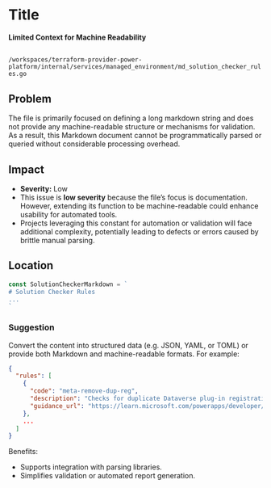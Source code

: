 # Title
**Limited Context for Machine Readability**

##

`/workspaces/terraform-provider-power-platform/internal/services/managed_environment/md_solution_checker_rules.go`

## Problem

The file is primarily focused on defining a long markdown string and does not provide any machine-readable structure or mechanisms for validation. As a result, this Markdown document cannot be programmatically parsed or queried without considerable processing overhead.

## Impact

- **Severity:** Low
- This issue is **low severity** because the file’s focus is documentation. However, extending its function to be machine-readable could enhance usability for automated tools.
- Projects leveraging this constant for automation or validation will face additional complexity, potentially leading to defects or errors caused by brittle manual parsing.

## Location

```go
const SolutionCheckerMarkdown = `
# Solution Checker Rules
...
`
```

### Suggestion

Convert the content into structured data (e.g. JSON, YAML, or TOML) or provide both Markdown and machine-readable formats. For example:

```json
{
  "rules": [
    {
      "code": "meta-remove-dup-reg",
      "description": "Checks for duplicate Dataverse plug-in registrations",
      "guidance_url": "https://learn.microsoft.com/powerapps/developer/data-platform/best-practices/business-logic/do-not-duplicate-plugin-step-registration"
    },
    ...
  ]
}
```

Benefits:
- Supports integration with parsing libraries.
- Simplifies validation or automated report generation.